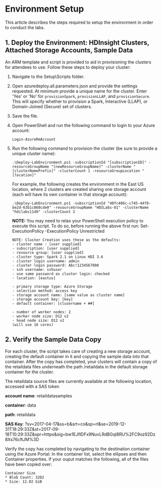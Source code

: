 # Environment Setup

This article describes the steps required to setup the environment in order to conduct the labs. 


## 1. Deploy the Environment: HDInsight Clusters, Attached Storage Accounts, Sample Data
An ARM template and script is provided to aid in provisioning the clusters for attendees to use. Follow these steps to deploy your cluster:

1. Navigate to the Setup\Scripts folder. 
2. Open azuredeploy.all.parameters.json and provide the settings requested. At minimum provide a unique name for the cluster. Enter 'Yes' or 'No' for `provisionSpark`, `provisionLLAP`, and `provisionSecure`. This will specify whether to provision a Spark, Interactive (LLAP), or Domain-Joined (Secure) set of clusters.
3. Save the file.
4. Open PowerShell and run the following command to login to your Azure account:

    ```
    Login-AzureRmAccount
    ```

4. Run the following command to provision the cluster (be sure to provide a unique cluster name):

    ```
    .\Deploy-LabEnvironment.ps1 -subscriptionId "[subscriptionID]" -resourceGroupName "[newResourceGroupName]" -clusterName "[clusterNamePrefix]" -clusterCount 1 -resourceGroupLocation "[location]"
    ```

    For example, the following creates the environment in the East US location, where 2 clusters are created sharing one storage account (each will have its own container in that storage account):

    ```
    .\Deploy-LabEnvironment.ps1 -subscriptionId "40fc406c-c745-44f0-be2d-63b1c860cde0" -resourceGroupName "HDILabs-01" -clusterName "hdilabs1149" -clusterCount 2
    ```

    **NOTE:** You may need to relax your PowerShell execution policy to execute this script. To do so, before running the above first run:
    Set-ExecutionPolicy -ExecutionPolicy Unrestricted

    ```
    NOTE: Cluster Creation uses these as the defaults:
    - cluster name : [user supplied] 
    - subscription: [user supplied]  
    - resource group: [user supplied] 
    - cluster type: Spark 2.1 on Linux HDI 3.6
    - cluster login username: admin
    - cluster login password: Abc!1234567890
    - ssh username: sshuser
    - use same password as cluster login: checked
    - location: [eastus]

    - primary storage type: Azure Storage
    - selection method: access key
    - storage account name: [same value as cluster name]
    - storage account key: [key]
    - default container: [clusername + ##]

    - number of worker nodes: 2
    - worker node size: D12 v2
    - head node size: D12 v2
    (will use 16 cores)
    ```

## 2. Verify the Sample Data Copy
For each cluster, the script takes care of creating a new storage account, creating the default container in it and copying the sample data into that container. After the copy has completed, your clusters will contain a copy of the retaildata files underneath the path /retaildata in the default storage container for the cluster. 

The retaildata source files are currently available at the following location, accessed with a SAS token

**account name**: retaildatasamples

**container**: data

**path**: retaildata  

**SAS Key**: ?sv=2017-04-17&ss=b&srt=co&sp=rl&se=2019-12-31T18:29:33Z&st=2017-09-18T10:29:33Z&spr=https&sig=bw1EJflDFx9NuvLRdBGql8RU%2FC9oz92Dz8Xs76cftJM%3D

Verify the copy has completed by navigating to the destination container using the Azure Portal. In the container list, select the ellipses and then Container properties. If your ouput matches the following, all of the files have been copied over:

    Container Size
    * Blob Count: 3202
    * Size: 12.02 GiB
